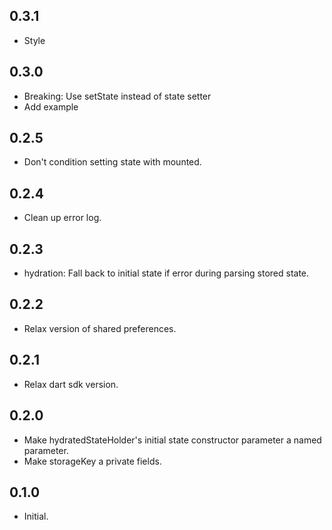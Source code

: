 ## 0.3.1

* Style

## 0.3.0

* Breaking: Use setState instead of state setter
* Add example

## 0.2.5

* Don't condition setting state with mounted.

## 0.2.4

* Clean up error log.

## 0.2.3

* hydration: Fall back to initial state if error during parsing stored state.

## 0.2.2

* Relax version of shared preferences.

## 0.2.1

* Relax dart sdk version.

## 0.2.0

* Make hydratedStateHolder's initial state constructor parameter a named parameter.
* Make storageKey a private fields.

## 0.1.0

* Initial.
